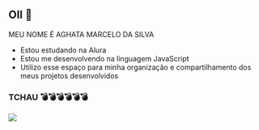 ## OII 👋

MEU NOME É AGHATA MARCELO DA SILVA

- Estou estudando na Alura
- Estou me desenvolvendo na linguagem JavaScript
- Utilizo esse espaço para minha organização e compartilhamento dos meus projetos desenvolvidos

### TCHAU 💣💣💣💣💣💣



![](https://media.tenor.com/vL2YRfehGb8AAAAi/nooo.gif)
